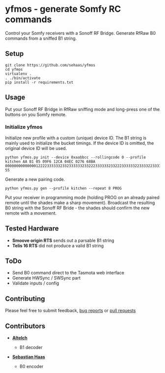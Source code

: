 # yfmos - generate Somfy RC commands #

Control your Somfy receivers with a Sonoff RF Bridge.
Generate RfRaw B0 commands from a sniffed B1 string.

## Setup ##
```
git clone https://github.com/sehaas/yfmos
cd yfmos
virtualenv .
. ./bin/activate
pip install -r requirements.txt
```
## Usage ##

Put your Sonoff RF Bridge in RfRaw sniffing mode and long-press one of the buttons
on you Somfy remote.

### Initialize yfmos ###

Initialize new profile with a custom (unique) device ID. The B1 string is mainly used to initialize the bucket timings.
If the device ID is omitted, the original device ID will be used.
```
python yfmos.py init --device 0xaabbcc --rollingcode 0 --profile kitchen AA B1 05 09F6 12CA 04EC 0276 68BA 000000000000001222233333323323333332332223333332332223333332233332233332233222333322332222222234 55
```

Generate a new pairing code.
```
python yfmos.py gen --profile kitchen --repeat 8 PROG
```

Put your receiver in programming mode (holding PROG on an already paired remote until the shades make a sharp movement).
Broadcast the resulting B0 string with the Sonoff RF Bride - the shades should confirm the new remote with a movement.

## Tested Hardware ###

* **Smoove origin RTS** sends out a parsable B1 string
* **Telis 16 RTS** did not produce a valid B1 string

## ToDo ##
- Send B0 command direct to the Tasmota web interface
- Generate HWSync / SWSync part
- Validate inputs / config

## Contributing ##
Please feel free to submit feedback, [bug reports](https://github.com/sehaas/yfmos/issues/new) or [pull requests](https://github.com/sehaas/yfmos/compare)

## Contributors ##

* **[Altelch](https://github.com/altelch)**
  * B1 decoder

* **[Sebastian Haas](https://github.com/sehaas)**
  * B0 encoder
